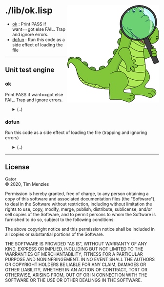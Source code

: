 <a name=top>
<img width=300 align=right src="https://raw.githubusercontent.com/timm/gator/main/docs/img/gator.png">

# ./lib/ok.lisp
- [ok](#ok) : Print PASS if want==got else FAIL. Trap and ignore errors.
- [dofun](#dofun) : Run this code as a side effect of loading the file

--------

## Unit test engine

### ok

Print PASS if want==got else FAIL. Trap and ignore errors.
 <ul>
<details><summary>(..)</summary>

```lisp
(defmacro ok (want got &optional (msg "") &rest txt &aux (c (gensym)))
  ""
  `(let (,c)
     (handler-case
      (progn
       (if (equalp ,want ,got)
           (format t "~&; pass : ~a. ~a ~%" (my yes it) ,msg)
           (error (format nil ,msg ,@txt))))
      (t (,c) (format t "~&; fail : ~a. ~a ~a~%" (my yes it) ,msg ,c)))))
```
</details></ul>

### dofun

Run this code as a side effect of loading the file
   (trapping and ignoring errors)
 <ul>
<details><summary>(..)</summary>

```lisp
(defmacro dofun (name args &body body &aux (c (gensym)))
  ""
  `(let (,c)
     (progn
      (setf (my yes it) ',name)
      (handler-case (funcall (lambda ,args ,@body))))))
```
</details></ul>

<hr>


## License

Gator   
&copy; 2020, Tim Menzies

Permission is hereby granted, free of charge, to any person obtaining
a copy of this software and associated documentation files (the
"Software"), to deal in the Software without restriction, including
without limitation the rights to use, copy, modify, merge, publish,
distribute, sublicense, and/or sell copies of the Software, and to
permit persons to whom the Software is furnished to do so, subject
to the following conditions:

The above copyright notice and this permission notice shall be
included in all copies or substantial portions of the Software.

THE SOFTWARE IS PROVIDED "AS IS", WITHOUT WARRANTY OF ANY KIND,
EXPRESS OR IMPLIED, INCLUDING BUT NOT LIMITED TO THE WARRANTIES OF
MERCHANTABILITY, FITNESS FOR A PARTICULAR PURPOSE AND NONINFRINGEMENT.
IN NO EVENT SHALL THE AUTHORS OR COPYRIGHT HOLDERS BE LIABLE FOR
ANY CLAIM, DAMAGES OR OTHER LIABILITY, WHETHER IN AN ACTION OF
CONTRACT, TORT OR OTHERWISE, ARISING FROM, OUT OF OR IN CONNECTION
WITH THE SOFTWARE OR THE USE OR OTHER DEALINGS IN THE SOFTWARE.

